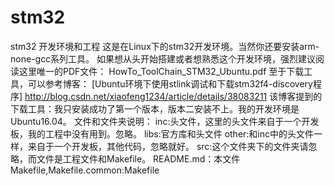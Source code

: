 # stm32
stm32 开发环境和工程
这是在Linux下的stm32开发环境。当然你还要安装arm-none-gcc系列工具。
如果想从头开始搭建或者想熟悉这个开发环境，强烈建议阅读这里唯一的PDF文件：
HowTo_ToolChain_STM32_Ubuntu.pdf
至于下载工具，可以参考博客：
[Ubuntu环境下使用stlink调试和下载stm32f4-discovery程序]
http://blog.csdn.net/xiaofeng1234/article/details/38083211
该博客提到的下载工具：我只安装成功了第一个版本，版本二安装不上。我的开发环境是
Ubuntu16.04。
文件和文件夹说明：
inc:头文件，这里的头文件来自于一个开发板，我的工程中没有用到。忽略。
libs:官方库和头文件
other:和inc中的头文件一样，来自于一个开发板，其他代码，忽略就好。
src:这个文件夹下的文件夹请忽略，而文件是工程文件和Makefile。
README.md：本文件
Makefile,Makefile.common:Makefile
